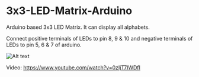 # 3x3-LED-Matrix-Arduino
Arduino based 3x3 LED Matrix. It can display all alphabets.

Connect positive terminals of LEDs to pin 8, 9 & 10 and negative terminals of LEDs to pin 5, 6 & 7 of arduino.

![Alt text](http://pcbheaven.com/wikipages/images/howkeymatricesworks_1277657675.png "Circuit")

Video: https://www.youtube.com/watch?v=0zIjT7lWDfI





